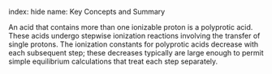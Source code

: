 index: hide
name: Key Concepts and Summary

An acid that contains more than one ionizable proton is a polyprotic acid. These acids undergo stepwise ionization reactions involving the transfer of single protons. The ionization constants for polyprotic acids decrease with each subsequent step; these decreases typically are large enough to permit simple equilibrium calculations that treat each step separately.
